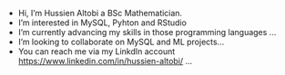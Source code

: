 -  Hi, I’m Hussien Altobi a BSc Mathematician.
-  I’m interested in MySQL, Pyhton and RStudio 
-  I’m currently advancing my skills in those programming languages ...
-  I’m looking to collaborate on MySQL and ML projects...
-  You can reach me via my LinkdIn account https://www.linkedin.com/in/hussien-altobi/ ...

<!---
Mathsandcodes/Mathsandcodes is a ✨ special ✨ repository because its `README.md` (this file) appears on your GitHub profile.
You can click the Preview link to take a look at your changes.
--->

